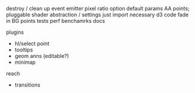 
destroy / clean up
event emitter
pixel ratio option
default params
AA points; pluggable shader abstraction / settings
just import necessary d3 code
fade in BG points
tests
perf benchamrks
docs

plugins
- hl/select point
- tooltips
- geom anns (editable?)
- minimap

reach
- transitions